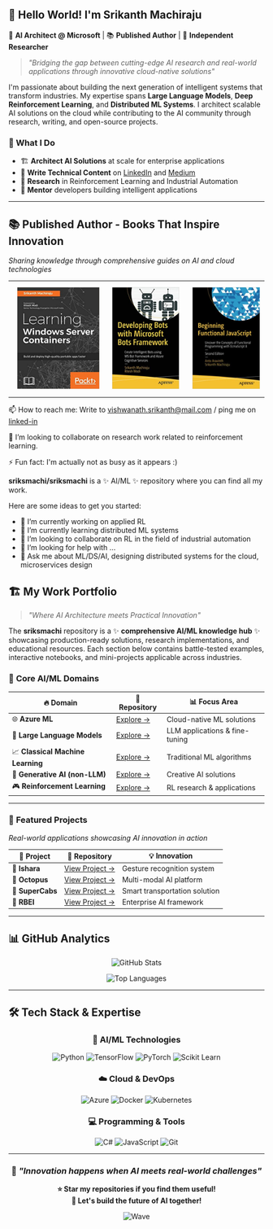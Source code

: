 ## 👋 Hello World! I'm Srikanth Machiraju

🎯 **AI Architect @ Microsoft** | 📚 **Published Author** | 🔬 **Independent Researcher**

> *"Bridging the gap between cutting-edge AI research and real-world applications through innovative cloud-native solutions"*

I'm passionate about building the next generation of intelligent systems that transform industries. My expertise spans **Large Language Models**, **Deep Reinforcement Learning**, and **Distributed ML Systems**. I architect scalable AI solutions on the cloud while contributing to the AI community through research, writing, and open-source projects.

### 🤖 What I Do
- 🏗️ **Architect AI Solutions** at scale for enterprise applications
- 📝 **Write Technical Content** on [LinkedIn](https://www.linkedin.com/in/vishsrik/) and [Medium](https://techtalkwithsriks.medium.com/)
- 🔬 **Research** in Reinforcement Learning and Industrial Automation
- 🌟 **Mentor** developers building intelligent applications

---

## 📚 Published Author - Books That Inspire Innovation

*Sharing knowledge through comprehensive guides on AI and cloud technologies*

<div align="center">

|                                                            |                                                            |                                                            |
| ---------------------------------------------------------- | ---------------------------------------------------------- | ---------------------------------------------------------- |
| <img src="images/1.jpg" style="height:200px;padding:10px"> | <img src="images/2.jpg" style="height:200px;padding:10px"> | <img src="images/3.jpg" style="height:200px;padding:10px"> |

</div>

📫 How to reach me:
Write to vishwanath.srikanth@mail.com / ping me on [linked-in](https://www.linkedin.com/in/vishsrik/)

👯 I’m looking to collaborate on research work related to reinforcement learning.

⚡ Fun fact:
I'm actually not as busy as it appears :)

**sriksmachi/sriksmachi** is a ✨ AI/ML ✨ repository where you can find all my work.

Here are some ideas to get you started:

- 🔭 I’m currently working on applied RL
- 🌱 I’m currently learning distributed ML systems
- 👯 I’m looking to collaborate on RL in the field of industrial automation
- 🤔 I’m looking for help with ...
- 💬 Ask me about ML/DS/AI, designing distributed systems for the cloud, microservices design 

## 🏗️ My Work Portfolio

> *"Where AI Architecture meets Practical Innovation"*

The **sriksmachi** repository is a ✨ **comprehensive AI/ML knowledge hub** ✨ showcasing production-ready solutions, research implementations, and educational resources. Each section below contains battle-tested examples, interactive notebooks, and mini-projects applicable across industries.

### 🎯 **Core AI/ML Domains**

<div align="center">

| 🔥 **Domain**                     | 🚀 **Repository**                                                                    | 📊 **Focus Area**               |
| -------------------------------- | ----------------------------------------------------------------------------------- | ------------------------------ |
| 🌐 **Azure ML**                   | [Explore →](https://github.com/sriksmachi/sriksml/tree/main/azureml)                | Cloud-native ML solutions      |
| 🧠 **Large Language Models**      | [Explore →](https://github.com/sriksmachi/sriksml/tree/main/language-models)        | LLM applications & fine-tuning |
| 📈 **Classical Machine Learning** | [Explore →](https://github.com/sriksmachi/sriksml/tree/main/classical-ml)           | Traditional ML algorithms      |
| 🎨 **Generative AI (non-LLM)**    | [Explore →](https://github.com/sriksmachi/sriksml/tree/main/genai-labs)             | Creative AI solutions          |
| 🎮 **Reinforcement Learning**     | [Explore →](https://github.com/sriksmachi/sriksml/tree/main/reinforcement-learning) | RL research & applications     |

</div>

---

### 🌟 **Featured Projects**

*Real-world applications showcasing AI innovation in action*

<div align="center">

| 🚀 **Project**   | 🔗 **Repository**                                          | 💡 **Innovation**              |
| --------------- | --------------------------------------------------------- | ----------------------------- |
| 🤲 **Ishara**    | [View Project →](https://github.com/sriksmachi/ishara)    | Gesture recognition system    |
| 🐙 **Octopus**   | [View Project →](https://github.com/sriksmachi/ishara)    | Multi-modal AI platform       |
| 🚕 **SuperCabs** | [View Project →](https://github.com/sriksmachi/supercabs) | Smart transportation solution |
| 🏢 **RBEI**      | [View Project →](https://github.com/sriksmachi/rbei)      | Enterprise AI framework       |

</div>

---

## 📊 GitHub Analytics

<div align="center">

![GitHub Stats](https://github-readme-stats.vercel.app/api?username=sriksmachi&show_icons=true&theme=radical&hide_border=true)

![Top Languages](https://github-readme-stats.vercel.app/api/top-langs/?username=sriksmachi&layout=compact&theme=radical&hide_border=true)

</div>

---

## 🛠️ Tech Stack & Expertise

<div align="center">

### 🤖 **AI/ML Technologies**
![Python](https://img.shields.io/badge/Python-3776AB?style=for-the-badge&logo=python&logoColor=white)
![TensorFlow](https://img.shields.io/badge/TensorFlow-FF6F00?style=for-the-badge&logo=tensorflow&logoColor=white)
![PyTorch](https://img.shields.io/badge/PyTorch-EE4C2C?style=for-the-badge&logo=pytorch&logoColor=white)
![Scikit Learn](https://img.shields.io/badge/scikit_learn-F7931E?style=for-the-badge&logo=scikit-learn&logoColor=white)

### ☁️ **Cloud & DevOps**
![Azure](https://img.shields.io/badge/Microsoft_Azure-0089D0?style=for-the-badge&logo=microsoft-azure&logoColor=white)
![Docker](https://img.shields.io/badge/Docker-2CA5E0?style=for-the-badge&logo=docker&logoColor=white)
![Kubernetes](https://img.shields.io/badge/kubernetes-326ce5.svg?&style=for-the-badge&logo=kubernetes&logoColor=white)

### 💻 **Programming & Tools**
![C#](https://img.shields.io/badge/C%23-239120?style=for-the-badge&logo=c-sharp&logoColor=white)
![JavaScript](https://img.shields.io/badge/JavaScript-F7DF1E?style=for-the-badge&logo=javascript&logoColor=black)
![Git](https://img.shields.io/badge/Git-F05032?style=for-the-badge&logo=git&logoColor=white)

</div>

---

<div align="center">

### 🌟 *"Innovation happens when AI meets real-world challenges"*

**⭐ Star my repositories if you find them useful!**  
**🤝 Let's build the future of AI together!**

![Wave](https://raw.githubusercontent.com/mayhemantt/mayhemantt/Update/svg/Bottom.svg)

</div>

